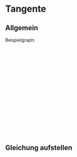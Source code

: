 <link rel="stylesheet" type="text/css" href="https://jsxgraph.uni-bayreuth.de/distrib/jsxgraph.css" />
<script type="text/javascript" src="https://jsxgraph.uni-bayreuth.de/distrib/jsxgraphcore.js"></script>

# Tangente

## Allgemein
Beispielgraph:
<div id="jxgbox" class="jxgbox" style="height:19.5em; width:28em"></div>

## Gleichung aufstellen


<script type="text/javascript">
var board = JXG.JSXGraph.initBoard('jxgbox', {boundingbox: [-5, 4, 5, -2], anchorX: 'middle', keepAspectRatio:true, registerEvents:false, axis:true, grid:false, showCopyright:false, showNavigation:false});
board.create('functiongraph', function(x) {
    return Math.pow((x + 1), 2) - 1;
});
</script>